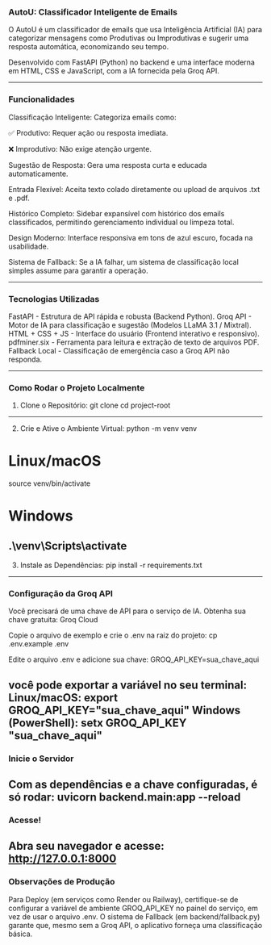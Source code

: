 ### AutoU: Classificador Inteligente de Emails

O AutoU é um classificador de emails que usa Inteligência Artificial (IA) para categorizar mensagens como Produtivas ou Improdutivas e sugerir uma resposta automática, economizando seu tempo.

Desenvolvido com FastAPI (Python) no backend e uma interface moderna em HTML, CSS e JavaScript, com a IA fornecida pela Groq API.

----------------------------------------------------------------------------------------------------------------------

### Funcionalidades 
Classificação Inteligente: Categoriza emails como:

✅ Produtivo: Requer ação ou resposta imediata.

❌ Improdutivo: Não exige atenção urgente.

Sugestão de Resposta: Gera uma resposta curta e educada automaticamente.

Entrada Flexível: Aceita texto colado diretamente ou upload de arquivos .txt e .pdf.

Histórico Completo: Sidebar expansível com histórico dos emails classificados, permitindo gerenciamento individual ou limpeza total.

Design Moderno: Interface responsiva em tons de azul escuro, focada na usabilidade.

Sistema de Fallback: Se a IA falhar, um sistema de classificação local simples assume para garantir a operação.

--------------------------------------------------------------------------------------------------------------------

### Tecnologias Utilizadas

FastAPI -	Estrutura de API rápida e robusta (Backend Python).
Groq API - 	Motor de IA para classificação e sugestão (Modelos LLaMA 3.1 / Mixtral).
HTML + CSS + JS	- Interface do usuário (Frontend interativo e responsivo).
pdfminer.six -	Ferramenta para leitura e extração de texto de arquivos PDF.
Fallback Local	- Classificação de emergência caso a Groq API não responda.

----------------------------------------------------------------------------------------------------------------------

### Como Rodar o Projeto Localmente

1. Clone o Repositório:
git clone <url-do-repositorio>
cd project-root
----------------------------------------------------------------------------------------------------------------------
2. Crie e Ative o Ambiente Virtual:
python -m venv venv
# Linux/macOS
source venv/bin/activate
# Windows
.\venv\Scripts\activate
----------------------------------------------------------------------------------------------------------------------
3. Instale as Dependências:
pip install -r requirements.txt

----------------------------------------------------------------------------------------------------------------------

### Configuração da Groq API

Você precisará de uma chave de API para o serviço de IA.
Obtenha sua chave gratuita: Groq Cloud

Copie o arquivo de exemplo e crie o .env na raiz do projeto:
cp .env.example .env


Edite o arquivo .env e adicione sua chave:
GROQ_API_KEY=sua_chave_aqui

você pode exportar a variável no seu terminal:
Linux/macOS: export GROQ_API_KEY="sua_chave_aqui"
Windows (PowerShell): setx GROQ_API_KEY "sua_chave_aqui"
----------------------------------------------------------------------------------------------------------------------

### Inicie o Servidor

Com as dependências e a chave configuradas, é só rodar:
uvicorn backend.main:app --reload
----------------------------------------------------------------------------------------------------------------------

### Acesse!
Abra seu navegador e acesse: http://127.0.0.1:8000
----------------------------------------------------------------------------------------------------------------------

 ### Observações de Produção
Para Deploy (em serviços como Render ou Railway), certifique-se de configurar a variável de ambiente GROQ_API_KEY no painel do serviço, em vez de usar o arquivo .env.
O sistema de Fallback (em backend/fallback.py) garante que, mesmo sem a Groq API, o aplicativo forneça uma classificação básica.
